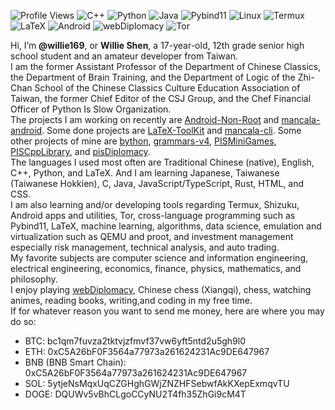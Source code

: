 ![Profile Views](https://komarev.com/ghpvc/?username=Willie169&color=brightgreen&label=Profile+Views&abbreviated=true)
![C++](https://img.shields.io/badge/C++-00599C)
![Python](https://img.shields.io/badge/Python-3776AB)
![Java](https://img.shields.io/badge/Java-F89820)
![Pybind11](https://img.shields.io/badge/Pybind11-A49B6B)
![Linux](https://img.shields.io/badge/Linux-FCC624)
![Termux](https://img.shields.io/badge/Termux-000000)
![LaTeX](https://img.shields.io/badge/LaTeX-008080)
![Android](https://img.shields.io/badge/Android-3DDC84)
![webDiplomacy](https://img.shields.io/badge/webDiplomacy-35781D)
![Tor](https://img.shields.io/badge/Tor-80449C)

Hi, I’m **@willie169**, or **Willie Shen**, a 17-year-old, 12th grade senior high school student and an amateur developer from Taiwan.\
I am the former Assistant Professor of the Department of Chinese Classics, the Department of Brain Training, and the Department of Logic of the Zhi-Chan School of the Chinese Classics Culture Education Association of Taiwan, the former Chief Editor of the CSJ Group, and the Chef Financial Officer of Python Is Slow Organization.\
The projects I am working on recently are [Android-Non-Root](https://github.com/Willie169/Android-Non-Root) and [mancala-android](https://github.com/Willie169/mancala-android). Some done projects are [LaTeX-ToolKit](https://github.com/Willie169/LaTeX-ToolKit) and [mancala-cli](https://github.com/Willie169/mancala-cli). Some other projects of mine are [bython](https://github.com/Willie169/bython), [grammars-v4](https://github.com/Willie169/grammars-v4), [PISMiniGames](https://github.com/PythonIsSlowOrg/PISMiniGames), [PISCppLibrary](https://github.com/PythonIsSlowOrg/PISCppLibrary), and [pisDiplomacy](https://github.com/PythonIsSlowOrg/pisDiplomacy).\
The languages I used most often are Traditional Chinese (native), English, C++, Python, and LaTeX. And I am learning Japanese, Taiwanese (Taiwanese Hokkien), C, Java, JavaScript/TypeScript, Rust, HTML, and CSS.\
I am also learning and/or developing tools regarding Termux, Shizuku, Android apps and utilities, Tor, cross-language programming such as Pybind11, LaTeX, machine learning, algorithms, data science, emulation and virtualization such as QEMU and proot, and investment management especially risk management, technical analysis, and auto trading.\
My favorite subjects are computer science and information engineering, electrical engineering, economics, finance, physics, mathematics, and philosophy.\
I enjoy playing [webDiplomacy](https://webdiplomacy.net/userprofile.php?userID=222135), Chinese chess (Xiangqi), chess, watching animes, reading books, writing,and coding in my free time.\
If for whatever reason you want to send me money, here are where you may do so:
- BTC:
  bc1qm7fuvza2tktvjzfmvf37vw6yft5ntd2u5gh9l0
- ETH:
  0xC5A26bF0F3564a77973a261624231Ac9DE647967
- BNB (BNB Smart Chain):
  0xC5A26bF0F3564a77973a261624231Ac9DE647967
- SOL:
  5ytjeNsMqxUqCZGHghGWjZNZHFSebwfAkKXepExmqvTU
- DOGE:
  DQUWv5vBhCLgoCCyNU2T4fh35ZhGi9cM4T